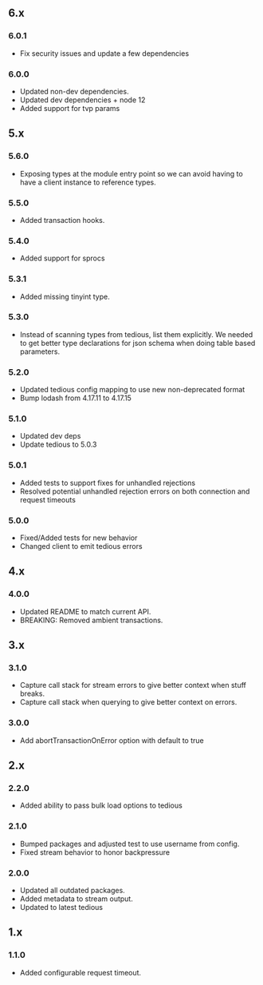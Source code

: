 ## 6.x

### 6.0.1

* Fix security issues and update a few dependencies

### 6.0.0

* Updated non-dev dependencies.
* Updated dev dependencies + node 12
* Added support for tvp params

## 5.x

### 5.6.0

* Exposing types at the module entry point so we can avoid having to have a client instance to reference types.

### 5.5.0

* Added transaction hooks.

### 5.4.0

* Added support for sprocs

### 5.3.1

* Added missing tinyint type.

### 5.3.0

* Instead of scanning types from tedious, list them explicitly. We needed to get better type declarations for json schema when doing table based parameters.

### 5.2.0

* Updated tedious config mapping to use new non-deprecated format
* Bump lodash from 4.17.11 to 4.17.15

### 5.1.0

* Updated dev deps
* Update tedious to 5.0.3

### 5.0.1

* Added tests to support fixes for unhandled rejections
* Resolved potential unhandled rejection errors on both connection and request timeouts

### 5.0.0

* Fixed/Added tests for new behavior
* Changed client to emit tedious errors

## 4.x

### 4.0.0

* Updated README to match current API.
* BREAKING: Removed ambient transactions.

## 3.x

### 3.1.0

* Capture call stack for stream errors to give better context when stuff breaks.
* Capture call stack when querying to give better context on errors.

### 3.0.0

* Add abortTransactionOnError option with default to true

## 2.x

### 2.2.0

* Added ability to pass bulk load options to tedious

### 2.1.0

* Bumped packages and adjusted test to use username from config.
* Fixed stream behavior to honor backpressure

### 2.0.0

* Updated all outdated packages.
* Added metadata to stream output.
* Updated to latest tedious

## 1.x

### 1.1.0

* Added configurable request timeout.
